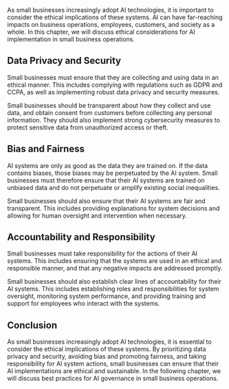 
As small businesses increasingly adopt AI technologies, it is important to consider the ethical implications of these systems. AI can have far-reaching impacts on business operations, employees, customers, and society as a whole. In this chapter, we will discuss ethical considerations for AI implementation in small business operations.

Data Privacy and Security
-------------------------

Small businesses must ensure that they are collecting and using data in an ethical manner. This includes complying with regulations such as GDPR and CCPA, as well as implementing robust data privacy and security measures.

Small businesses should be transparent about how they collect and use data, and obtain consent from customers before collecting any personal information. They should also implement strong cybersecurity measures to protect sensitive data from unauthorized access or theft.

Bias and Fairness
-----------------

AI systems are only as good as the data they are trained on. If the data contains biases, those biases may be perpetuated by the AI system. Small businesses must therefore ensure that their AI systems are trained on unbiased data and do not perpetuate or amplify existing social inequalities.

Small businesses should also ensure that their AI systems are fair and transparent. This includes providing explanations for system decisions and allowing for human oversight and intervention when necessary.

Accountability and Responsibility
---------------------------------

Small businesses must take responsibility for the actions of their AI systems. This includes ensuring that the systems are used in an ethical and responsible manner, and that any negative impacts are addressed promptly.

Small businesses should also establish clear lines of accountability for their AI systems. This includes establishing roles and responsibilities for system oversight, monitoring system performance, and providing training and support for employees who interact with the systems.

Conclusion
----------

As small businesses increasingly adopt AI technologies, it is essential to consider the ethical implications of these systems. By prioritizing data privacy and security, avoiding bias and promoting fairness, and taking responsibility for AI system actions, small businesses can ensure that their AI implementations are ethical and sustainable. In the following chapter, we will discuss best practices for AI governance in small business operations.
